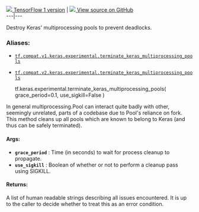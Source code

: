 [ ![](https://tensorflow.google.cn/images/tf_logo_32px.png) TensorFlow 1
version](/versions/r1.15/api_docs/python/tf/keras/experimental/terminate_keras_multiprocessing_pools)
|  [ ![](https://tensorflow.google.cn/images/GitHub-Mark-32px.png) View source
on GitHub
](https://github.com/tensorflow/tensorflow/blob/r2.0/tensorflow/python/keras/utils/data_utils.py#L450-L554)  
---|---  
  
Destroy Keras' multiprocessing pools to prevent deadlocks.

### Aliases:

  * [`tf.compat.v1.keras.experimental.terminate_keras_multiprocessing_pools`](/api_docs/python/tf/keras/experimental/terminate_keras_multiprocessing_pools)
  * [`tf.compat.v2.keras.experimental.terminate_keras_multiprocessing_pools`](/api_docs/python/tf/keras/experimental/terminate_keras_multiprocessing_pools)

    
    
    tf.keras.experimental.terminate_keras_multiprocessing_pools(
        grace_period=0.1,
        use_sigkill=False
    )
    

In general multiprocessing.Pool can interact quite badly with other, seemingly
unrelated, parts of a codebase due to Pool's reliance on fork. This method
cleans up all pools which are known to belong to Keras (and thus can be safely
terminated).

#### Args:

  * **`grace_period`** : Time (in seconds) to wait for process cleanup to propagate.
  * **`use_sigkill`** : Boolean of whether or not to perform a cleanup pass using SIGKILL.

#### Returns:

A list of human readable strings describing all issues encountered. It is up
to the caller to decide whether to treat this as an error condition.

